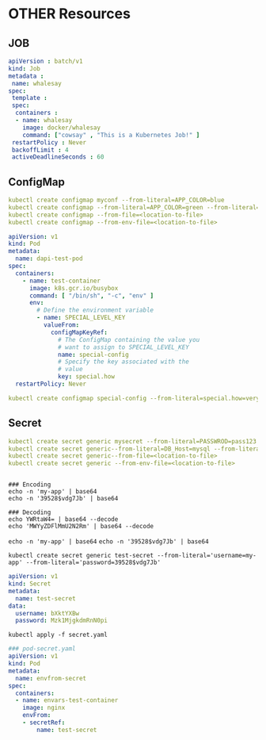 
# OTHER Resources  

## JOB

```yaml 
apiVersion : batch/v1
kind: Job
metadata :
 name: whalesay
spec:
 template :
 spec:
  containers :
  - name: whalesay
    image: docker/whalesay
    command: ["cowsay" , "This is a Kubernetes Job!" ]
 restartPolicy : Never
 backoffLimit : 4
 activeDeadlineSeconds : 60
 ```

## ConfigMap

```yaml
kubectl create configmap myconf --from-literal=APP_COLOR=blue
kubectl create configmap --from-literal=APP_COLOR=green --from-literal=APP_ENV=prod
kubectl create configmap --from-file=<location-to-file>
kubectl create configmap --from-env-file=<location-to-file>
```


```yaml 
apiVersion: v1
kind: Pod
metadata:
  name: dapi-test-pod
spec:
  containers:
    - name: test-container
      image: k8s.gcr.io/busybox
      command: [ "/bin/sh", "-c", "env" ]
      env:
        # Define the environment variable
        - name: SPECIAL_LEVEL_KEY
          valueFrom:
            configMapKeyRef:
              # The ConfigMap containing the value you 
              # want to assign to SPECIAL_LEVEL_KEY
              name: special-config
              # Specify the key associated with the 
              # value
              key: special.how
  restartPolicy: Never
```
```yaml
kubectl create configmap special-config --from-literal=special.how=very
```

## Secret

```yaml
kubectl create secret generic mysecret --from-literal=PASSWROD=pass123
kubectl create secret generic--from-literal=DB_Host=mysql --from-literal=PASSWORD=pass123 --from-literal=DDB_User=root
kubectl create secret generic--from-file=<location-to-file>
kubectl create secret generic --from-env-file=<location-to-file>
```


```shell

### Encoding 
echo -n 'my-app' | base64
echo -n '39528$vdg7Jb' | base64

### Decoding 
echo YWRtaW4= | base64 --decode
echo 'MWYyZDFlMmU2N2Rm' | base64 --decode

```

`echo -n 'my-app' | base64`
`echo -n '39528$vdg7Jb' | base64`

`kubectl create secret generic test-secret --from-literal='username=my-app' --from-literal='password=39528$vdg7Jb'`

```yaml
apiVersion: v1
kind: Secret
metadata:
  name: test-secret
data:
  username: bXktYXBw
  password: Mzk1MjgkdmRnN0pi
```

`kubectl apply -f secret.yaml`


```yaml
### pod-secret.yaml
apiVersion: v1
kind: Pod
metadata:
  name: envfrom-secret
spec:
  containers:
  - name: envars-test-container
    image: nginx
    envFrom:
    - secretRef:
        name: test-secret
```